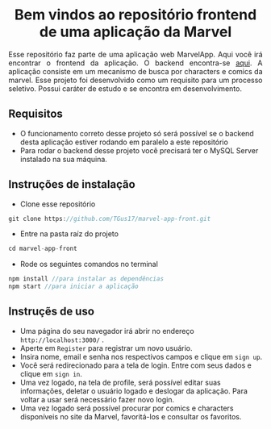 <h1 align="center">Bem vindos ao repositório frontend de uma aplicação da Marvel</h1>

<p align="justify">Esse repositório faz parte de uma aplicação web MarvelApp. Aqui você irá encontrar o frontend da aplicação. O backend encontra-se <a href="https://github.com/TGus17/marvel-app-back">aqui</a>. A aplicação consiste em um mecanismo de busca por characters e comics da marvel. Esse projeto foi desenvolvido como um requisito para um processo seletivo. Possui caráter de estudo e se encontra em desenvolvimento.</p>

## Requisitos
+ O funcionamento correto desse projeto só será possível se o <a herf="https://github.com/TGus17/marvel-app-back">backend</a> desta aplicação estiver rodando em paralelo a este repositório
+ Para rodar o backend desse projeto você precisará ter o MySQL Server instalado na sua máquina.

## Instruções de instalação

+ Clone esse repositório
```javascript
git clone https://github.com/TGus17/marvel-app-front.git
```

+ Entre na pasta raíz do projeto
```javascript
cd marvel-app-front
```
+ Rode os seguintes comandos no terminal
```javascript
npm install //para instalar as dependências
npm start //para iniciar a aplicação
```
## Instruçẽs de uso
+ Uma página do seu navegador irá abrir no endereço ```http://localhost:3000/``` .
+ Aperte em ```Register``` para registrar um novo usuário.
+ Insira nome, email e senha nos respectivos campos e clique em ```sign up```.
+ Você será redirecionado para a tela de login. Entre com seus dados e clique em ```sign in```.
+ Uma vez logado, na tela de profile, será possível editar suas informações, deletar o usuário logado e deslogar da aplicação. Para voltar a usar será necessário fazer novo login.
+ Uma vez logado será possível procurar por comics e characters disponíveis no site da Marvel, favoritá-los e consultar os favoritos.

